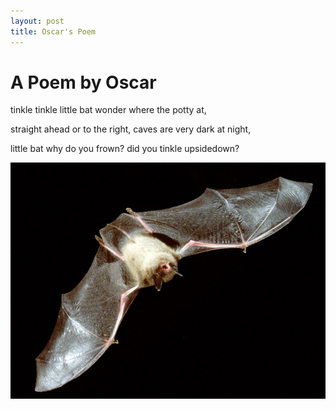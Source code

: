 ```yaml
---
layout: post
title: Oscar's Poem
---
```



# A Poem by Oscar

tinkle tinkle little bat
wonder where the potty at,

straight ahead or to the right,
caves are very dark at night,

little bat why do you frown?
    did you tinkle upsidedown?

![A bat](/images/bat.jpg "Upsidedown bat")
